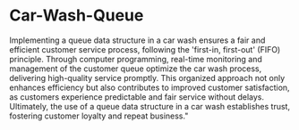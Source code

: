 # Car-Wash-Queue
Implementing a queue data structure in a car wash ensures a fair and
efficient customer service process, following the 'first-in, first-out'
(FIFO) principle. Through computer programming, real-time
monitoring and management of the customer queue optimize the car
wash process, delivering high-quality service promptly. This organized
approach not only enhances efficiency but also contributes to
improved customer satisfaction, as customers experience predictable
and fair service without delays. Ultimately, the use of a queue data
structure in a car wash establishes trust, fostering customer loyalty
and repeat business."
